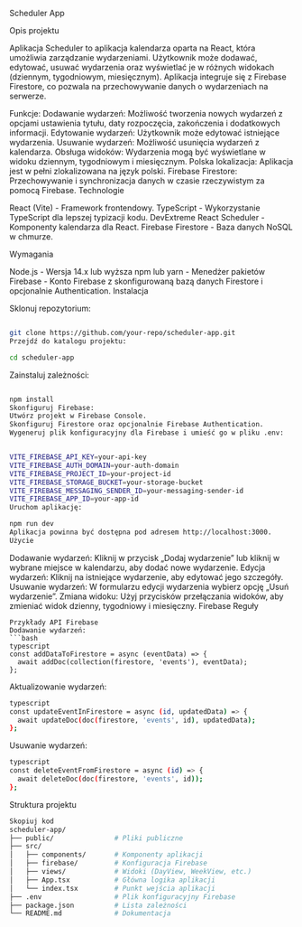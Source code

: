 Scheduler App

Opis projektu

Aplikacja Scheduler to aplikacja kalendarza oparta na React, która umożliwia zarządzanie wydarzeniami. Użytkownik może dodawać, edytować, usuwać wydarzenia oraz wyświetlać je w różnych widokach (dziennym, tygodniowym, miesięcznym). Aplikacja integruje się z Firebase Firestore, co pozwala na przechowywanie danych o wydarzeniach na serwerze.

Funkcje:
Dodawanie wydarzeń: Możliwość tworzenia nowych wydarzeń z opcjami ustawienia tytułu, daty rozpoczęcia, zakończenia i dodatkowych informacji.
Edytowanie wydarzeń: Użytkownik może edytować istniejące wydarzenia.
Usuwanie wydarzeń: Możliwość usunięcia wydarzeń z kalendarza.
Obsługa widoków: Wydarzenia mogą być wyświetlane w widoku dziennym, tygodniowym i miesięcznym.
Polska lokalizacja: Aplikacja jest w pełni zlokalizowana na język polski.
Firebase Firestore: Przechowywanie i synchronizacja danych w czasie rzeczywistym za pomocą Firebase.
Technologie

React (Vite) - Framework frontendowy.
TypeScript - Wykorzystanie TypeScript dla lepszej typizacji kodu.
DevExtreme React Scheduler - Komponenty kalendarza dla React.
Firebase Firestore - Baza danych NoSQL w chmurze.

Wymagania

Node.js - Wersja 14.x lub wyższa
npm lub yarn - Menedżer pakietów
Firebase - Konto Firebase z skonfigurowaną bazą danych Firestore i opcjonalnie Authentication.
Instalacja

Sklonuj repozytorium:

```bash

git clone https://github.com/your-repo/scheduler-app.git
Przejdź do katalogu projektu:
```

```bash
cd scheduler-app
```

Zainstaluj zależności:

```bash

npm install
Skonfiguruj Firebase:
Utwórz projekt w Firebase Console.
Skonfiguruj Firestore oraz opcjonalnie Firebase Authentication.
Wygeneruj plik konfiguracyjny dla Firebase i umieść go w pliku .env:
```

```bash

VITE_FIREBASE_API_KEY=your-api-key
VITE_FIREBASE_AUTH_DOMAIN=your-auth-domain
VITE_FIREBASE_PROJECT_ID=your-project-id
VITE_FIREBASE_STORAGE_BUCKET=your-storage-bucket
VITE_FIREBASE_MESSAGING_SENDER_ID=your-messaging-sender-id
VITE_FIREBASE_APP_ID=your-app-id
Uruchom aplikację:
```

```bash
npm run dev
Aplikacja powinna być dostępna pod adresem http://localhost:3000.
Użycie
```

Dodawanie wydarzeń: Kliknij w przycisk „Dodaj wydarzenie” lub kliknij w wybrane miejsce w kalendarzu, aby dodać nowe wydarzenie.
Edycja wydarzeń: Kliknij na istniejące wydarzenie, aby edytować jego szczegóły.
Usuwanie wydarzeń: W formularzu edycji wydarzenia wybierz opcję „Usuń wydarzenie”.
Zmiana widoku: Użyj przycisków przełączania widoków, aby zmieniać widok dzienny, tygodniowy i miesięczny.
Firebase Reguły

````
Przykłady API Firebase
Dodawanie wydarzeń:
```bash
typescript
const addDataToFirestore = async (eventData) => {
  await addDoc(collection(firestore, 'events'), eventData);
};
````

Aktualizowanie wydarzeń:

```bash
typescript
const updateEventInFirestore = async (id, updatedData) => {
  await updateDoc(doc(firestore, 'events', id), updatedData);
};
```

Usuwanie wydarzeń:

```bash
typescript
const deleteEventFromFirestore = async (id) => {
  await deleteDoc(doc(firestore, 'events', id));
};
```

Struktura projektu

```bash
Skopiuj kod
scheduler-app/
├── public/               # Pliki publiczne
├── src/
│   ├── components/       # Komponenty aplikacji
│   ├── firebase/         # Konfiguracja Firebase
│   ├── views/            # Widoki (DayView, WeekView, etc.)
│   ├── App.tsx           # Główna logika aplikacji
│   └── index.tsx         # Punkt wejścia aplikacji
├── .env                  # Plik konfiguracyjny Firebase
├── package.json          # Lista zależności
└── README.md             # Dokumentacja
```
